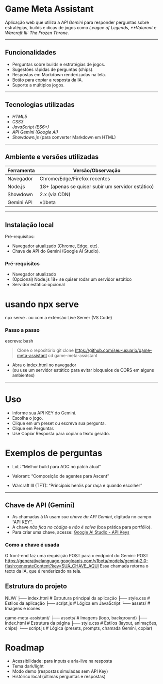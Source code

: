 # Game Meta Assistant

Aplicação web que utiliza a _API Gemini_ para responder perguntas sobre estratégias, builds e dicas de jogos como _League of Legends, \*\*Valorant_ e _Warcraft III: The Frozen Throne_.

---

## Funcionalidades

- Perguntas sobre builds e estratégias de jogos.
- Sugestões rápidas de perguntas (chips).
- Respostas em Markdown renderizadas na tela.
- Botão para copiar a resposta da IA.
- Suporte a múltiplos jogos.

---

## Tecnologias utilizadas

- _HTML5_
- _CSS3_
- _JavaScript (ES6+)_
- _API Gemini (Google AI)_
- _Showdown.js_ (para converter Markdown em HTML)

---

## Ambiente e versões utilizadas

| Ferramenta | Versão/Observação                                 |
| ---------- | ------------------------------------------------- |
| Navegador  | Chrome/Edge/Firefox recentes                      |
| Node.js    | 18+ (apenas se quiser subir um servidor estático) |
| Showdown   | 2.x (via CDN)                                     |
| Gemini API | v1beta                                            |

---

## Instalação local

Pré-requisitos:

- Navegador atualizado (Chrome, Edge, etc).
- Chave de API do Gemini (Google AI Studio).

### Pré-requisitos

- Navegador atualizado
- (Opcional) Node.js 18+ se quiser rodar um servidor estático
- Servidor estático opcional

# usando npx serve

npx serve .
ou com a extensão Live Server (VS Code)

### Passo a passo

escreva: bash

> Clone o repositório
> git clone https://github.com/seu-usuario/game-meta-assistant
> cd game-meta-assistant

- Abra o index.html no navegador
- (ou use um servidor estático para evitar bloqueios de CORS em alguns ambientes)

---

# Uso

- Informe sua API KEY do Gemini.
- Escolha o jogo.
- Clique em um preset ou escreva sua pergunta.
- Clique em Perguntar.
- Use Copiar Resposta para copiar o texto gerado.

# Exemplos de perguntas

- LoL: “Melhor build para ADC no patch atual”

- Valorant: “Composição de agentes para Ascent”

- Warcraft III (TFT): “Principais heróis por raça e quando escolher”

---

## Chave de API (Gemini)

- As chamadas à IA usam _sua chave da API Gemini_, digitada no campo “API KEY”.
- A chave _não fica no código_ e _não é salva_ (boa prática para portfólio).
- Para criar uma chave, acesse: [Google AI Studio - API Keys](https://aistudio.google.com/app/apikey)

### Como a chave é usada

O front-end faz uma requisição POST para o endpoint do Gemini:
POST https://generativelanguage.googleapis.com/v1beta/models/gemini-2.0-flash:generateContent?key=SUA_CHAVE_AQUI
Essa chamada retorna o texto da IA, que é renderizado na tela.

## Estrutura do projeto

NLW/
├── index.html # Estrutura principal da aplicação
├── style.css # Estilos da aplicação
├── script.js # Lógica em JavaScript
└── assets/ # Imagens e ícones

game-meta-assistant/
├── assets/        # Imagens (logo, background)
├── index.html     # Estrutura da página
├── style.css      # Estilos (layout, animações, chips)
└── script.js      # Lógica (presets, prompts, chamada Gemini, copiar)

# Roadmap

- Acessibilidade: <label> para inputs e aria-live na resposta
- Tema dark/light
- Modo demo (respostas simuladas sem API Key)
- Histórico local (últimas perguntas e respostas)
